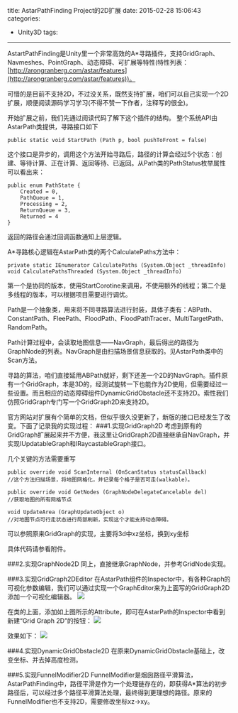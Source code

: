 title: AstarPathFinding Project的2D扩展
date: 2015-02-28 15:06:43
categories:
  - Unity3D
tags:
---

AstartPathFinding是Unity里一个非常高效的A*寻路插件，支持GridGraph、Navmeshes、PointGraph、动态障碍、可扩展等特性(特性列表：[http://arongranberg.com/astar/features](http://arongranberg.com/astar/features))。

可惜的是目前不支持2D，不过没关系，既然支持扩展，咱们可以自己实现一个2D扩展，顺便阅读源码学习学习(不得不赞一下作者，注释写的很全)。

<!--more-->

开始扩展之前，我们先通过阅读代码了解下这个插件的结构。
整个系统API由AstarPath类提供，寻路接口如下
```
public static void StartPath (Path p, bool pushToFront = false)
```
这个接口是异步的，调用这个方法开始寻路后，路径的计算会经过5个状态：创建、等待计算、正在计算、返回等待、已返回。从Path类的PathStatus枚举属性可以看出来：
```
public enum PathState {
    Created = 0,
    PathQueue = 1,
    Processing = 2,
    ReturnQueue = 3,
    Returned = 4
}
```
返回的路径会通过回调函数通知上层逻辑。

A*寻路核心逻辑在AstarPath类的两个CalculatePaths方法中：
```
private static IEnumerator CalculatePaths (System.Object _threadInfo)
void CalculatePathsThreaded (System.Object _threadInfo)
```

第一个是协同的版本，使用StartCorotine来调用，不使用额外的线程；第二个是多线程的版本，可以根据项目需要进行调优。

Path是一个抽象类，用来将不同寻路算法进行封装，具体子类有：ABPath、ConstantPath、FleePath、FloodPath、FloodPathTracer、MultiTargetPath、RandomPath。

Path计算过程中，会读取地图信息——NavGraph，最后得出的路径为GraphNode的列表。NavGraph是由扫描场景信息获取的。见AstarPath类中的Scan方法。

寻路的算法，咱们直接延用ABPath就好，剩下还差一个2D的NavGraph。插件原有一个GridGraph，本是3D的，经测试旋转一下也能作为2D使用，但需要经过一些设置。而且相应的动态障碍组件DynamicGridObstacle还不支持2D。索性我们仿照GridGraph专门写一个GridGraph2D来支持2D。

官方网站对扩展有个简单的文档，但似乎很久没更新了，新版的接口已经发生了改变。下面了记录我的实现过程：
###1.实现GridGraph2D
考虑到原有的GridGraph扩展起来并不方便，我这里让GridGraph2D直接继承自NavGraph，并实现IUpdatableGraph和IRaycastableGraph接口。

几个关键的方法需要重写
```
public override void ScanInternal (OnScanStatus statusCallback)
//这个方法扫描场景，将地图网格化，并记录每个格子是否可走(walkable)。

public override void GetNodes (GraphNodeDelegateCancelable del)
//获取地图的所有网格节点

void UpdateArea (GraphUpdateObject o)
//对地图节点可行走状态进行局部刷新，实现这个才能支持动态障碍。
```
可以参照原来GridGraph的实现，主要将3d中xz坐标，换到xy坐标

具体代码请参看附件。

###2.实现GraphNode2D
同上，直接继承GraphNode，并参考GridNode实现。

###3.实现GridGraph2DEditor
在AstarPath组件的Inspector中，有各种Graph的可视化参数编辑，我们可以通过实现一个GraphEditor来为上面写的GridGraph2D添加一个可视化编辑器。
![](/images/1.png)

在类的上面，添加如上图所示的Attribute，即可在AstarPath的Inspector中看到新建“Grid Graph 2D”的按钮：
![](/images/2.png)

效果如下：
![](/images/3.png)

###4.实现DynamicGridObstacle2D
在原来DynamicGridObstacle基础上，改变坐标、并去掉高度检测。

###5.实现FunnelModifier2D
FunnelModifier是烟囱路径平滑算法，AstarPathFinding中，路径平滑是作为一个处理链存在的，即获得A*算法的初步路径后，可以经过多个路径平滑算法处理，最终得到更理想的路径。原来的FunnelModifier也不支持2D，需要修改坐标xz->xy。
